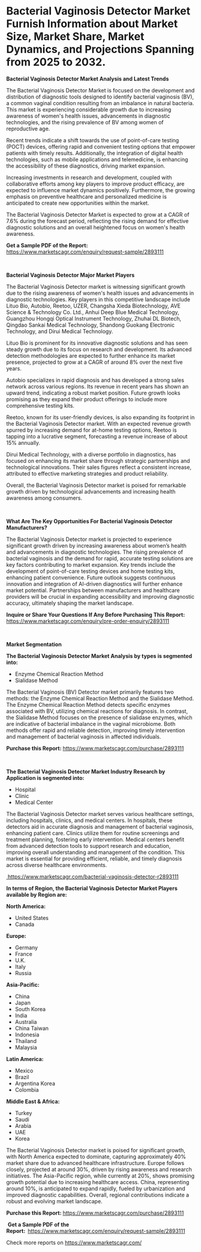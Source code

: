 <p><h1>Bacterial Vaginosis Detector Market Furnish Information about Market Size, Market Share, Market Dynamics, and Projections Spanning from 2025 to 2032.</h1></p><p><strong>Bacterial Vaginosis Detector Market Analysis and Latest Trends</strong></p>
<p><p>The Bacterial Vaginosis Detector Market is focused on the development and distribution of diagnostic tools designed to identify bacterial vaginosis (BV), a common vaginal condition resulting from an imbalance in natural bacteria. This market is experiencing considerable growth due to increasing awareness of women's health issues, advancements in diagnostic technologies, and the rising prevalence of BV among women of reproductive age.</p><p>Recent trends indicate a shift towards the use of point-of-care testing (POCT) devices, offering rapid and convenient testing options that empower patients with timely results. Additionally, the integration of digital health technologies, such as mobile applications and telemedicine, is enhancing the accessibility of these diagnostics, driving market expansion.</p><p>Increasing investments in research and development, coupled with collaborative efforts among key players to improve product efficacy, are expected to influence market dynamics positively. Furthermore, the growing emphasis on preventive healthcare and personalized medicine is anticipated to create new opportunities within the market.</p><p>The Bacterial Vaginosis Detector Market is expected to grow at a CAGR of 7.6% during the forecast period, reflecting the rising demand for effective diagnostic solutions and an overall heightened focus on women's health awareness.</p></p>
<p><strong>Get a Sample PDF of the Report:&nbsp;</strong> <a href="https://www.marketscagr.com/enquiry/request-sample/2893111?utm_campaign=2650&utm_medium=2&utm_source=Github&utm_content=ia&utm_term=15032025&utm_id=bacterial-vaginosis-detector">https://www.marketscagr.com/enquiry/request-sample/2893111</a></p>
<p>&nbsp;</p>
<p><strong>Bacterial Vaginosis Detector Major Market Players</strong></p>
<p><p>The Bacterial Vaginosis Detector market is witnessing significant growth due to the rising awareness of women's health issues and advancements in diagnostic technologies. Key players in this competitive landscape include Lituo Bio, Autobio, Reetoo, UZER, Changsha Xieda Biotechnology, AVE Science & Technology Co. Ltd., Anhui Deep Blue Medical Technology, Guangzhou Hongqi Optical Instrument Technology, Zhuhai DL Biotech, Qingdao Sankai Medical Technology, Shandong Guokang Electronic Technology, and Dirui Medical Technology.</p><p>Lituo Bio is prominent for its innovative diagnostic solutions and has seen steady growth due to its focus on research and development. Its advanced detection methodologies are expected to further enhance its market presence, projected to grow at a CAGR of around 8% over the next five years.</p><p>Autobio specializes in rapid diagnosis and has developed a strong sales network across various regions. Its revenue in recent years has shown an upward trend, indicating a robust market position. Future growth looks promising as they expand their product offerings to include more comprehensive testing kits.</p><p>Reetoo, known for its user-friendly devices, is also expanding its footprint in the Bacterial Vaginosis Detector market. With an expected revenue growth spurred by increasing demand for at-home testing options, Reetoo is tapping into a lucrative segment, forecasting a revenue increase of about 15% annually.</p><p>Dirui Medical Technology, with a diverse portfolio in diagnostics, has focused on enhancing its market share through strategic partnerships and technological innovations. Their sales figures reflect a consistent increase, attributed to effective marketing strategies and product reliability.</p><p>Overall, the Bacterial Vaginosis Detector market is poised for remarkable growth driven by technological advancements and increasing health awareness among consumers.</p></p>
<p>&nbsp;</p>
<p><strong>What Are The Key Opportunities For Bacterial Vaginosis Detector Manufacturers?</strong></p>
<p><p>The Bacterial Vaginosis Detector market is projected to experience significant growth driven by increasing awareness about women’s health and advancements in diagnostic technologies. The rising prevalence of bacterial vaginosis and the demand for rapid, accurate testing solutions are key factors contributing to market expansion. Key trends include the development of point-of-care testing devices and home testing kits, enhancing patient convenience. Future outlook suggests continuous innovation and integration of AI-driven diagnostics will further enhance market potential. Partnerships between manufacturers and healthcare providers will be crucial in expanding accessibility and improving diagnostic accuracy, ultimately shaping the market landscape.</p></p>
<p><strong>Inquire or Share Your Questions If Any Before Purchasing This Report:</strong> <a href="https://www.marketscagr.com/enquiry/pre-order-enquiry/2893111?utm_campaign=2650&utm_medium=2&utm_source=Github&utm_content=ia&utm_term=15032025&utm_id=bacterial-vaginosis-detector">https://www.marketscagr.com/enquiry/pre-order-enquiry/2893111</a></p>
<p>&nbsp;</p>
<p><strong>Market Segmentation</strong></p>
<p><strong>The Bacterial Vaginosis Detector Market Analysis by types is segmented into:</strong></p>
<p><ul><li>Enzyme Chemical Reaction Method</li><li>Sialidase Method</li></ul></p>
<p><p>The Bacterial Vaginosis (BV) Detector market primarily features two methods: the Enzyme Chemical Reaction Method and the Sialidase Method. The Enzyme Chemical Reaction Method detects specific enzymes associated with BV, utilizing chemical reactions for diagnosis. In contrast, the Sialidase Method focuses on the presence of sialidase enzymes, which are indicative of bacterial imbalance in the vaginal microbiome. Both methods offer rapid and reliable detection, improving timely intervention and management of bacterial vaginosis in affected individuals.</p></p>
<p><strong>Purchase this Report:&nbsp;</strong><a href="https://www.marketscagr.com/purchase/2893111?utm_campaign=2650&utm_medium=2&utm_source=Github&utm_content=ia&utm_term=15032025&utm_id=bacterial-vaginosis-detector">https://www.marketscagr.com/purchase/2893111</a></p>
<p>&nbsp;</p>
<p><strong>The Bacterial Vaginosis Detector Market Industry Research by Application is segmented into:</strong></p>
<p><ul><li>Hospital</li><li>Clinic</li><li>Medical Center</li></ul></p>
<p><p>The Bacterial Vaginosis Detector market serves various healthcare settings, including hospitals, clinics, and medical centers. In hospitals, these detectors aid in accurate diagnosis and management of bacterial vaginosis, enhancing patient care. Clinics utilize them for routine screenings and treatment planning, fostering early intervention. Medical centers benefit from advanced detection tools to support research and education, improving overall understanding and management of the condition. This market is essential for providing efficient, reliable, and timely diagnosis across diverse healthcare environments.</p></p>
<p><a href="https://www.marketscagr.com/bacterial-vaginosis-detector-r2893111?utm_campaign=2650&utm_medium=2&utm_source=Github&utm_content=ia&utm_term=15032025&utm_id=bacterial-vaginosis-detector">&nbsp;https://www.marketscagr.com/bacterial-vaginosis-detector-r2893111</a></p>
<p><strong>In terms of Region, the Bacterial Vaginosis Detector Market Players available by Region are:</strong></p>
<p>
    <p> <strong> North America: </strong>
        <ul>
            <li>United States</li>
            <li>Canada</li>
        </ul>
        </p> 
    <p> <strong> Europe: </strong>
        <ul>
            <li>Germany</li>
            <li>France</li>
            <li>U.K.</li>
            <li>Italy</li>
            <li>Russia</li>
        </ul>
        </p> 
    <p> <strong> Asia-Pacific: </strong>
        <ul>
            <li>China</li>
            <li>Japan</li>
            <li>South Korea</li>
            <li>India</li>
            <li>Australia</li>
            <li>China Taiwan</li>
            <li>Indonesia</li>
            <li>Thailand</li>
            <li>Malaysia</li>
        </ul>
        </p> 
    <p> <strong> Latin America: </strong>
        <ul>
            <li>Mexico</li>
            <li>Brazil</li>
            <li>Argentina Korea</li>
            <li>Colombia</li>
        </ul>
        </p> 
    <p> <strong> Middle East & Africa: </strong>
        <ul>
            <li>Turkey</li>
            <li>Saudi</li>
            <li>Arabia</li>
            <li>UAE</li>
            <li>Korea</li>
        </ul>
    </p>
    </p>
<p><p>The Bacterial Vaginosis Detector market is poised for significant growth, with North America expected to dominate, capturing approximately 40% market share due to advanced healthcare infrastructure. Europe follows closely, projected at around 30%, driven by rising awareness and research initiatives. The Asia-Pacific region, while currently at 20%, shows promising growth potential due to increasing healthcare access. China, representing around 10%, is anticipated to expand rapidly, fueled by urbanization and improved diagnostic capabilities. Overall, regional contributions indicate a robust and evolving market landscape.</p></p>
<p><strong>Purchase this Report: </strong><a href="https://www.marketscagr.com/purchase/2893111?utm_campaign=2650&utm_medium=2&utm_source=Github&utm_content=ia&utm_term=15032025&utm_id=bacterial-vaginosis-detector">https://www.marketscagr.com/purchase/2893111</a></p>
<p>&nbsp;<strong>Get a Sample PDF of the Report:&nbsp;&nbsp;</strong><a href="https://www.marketscagr.com/enquiry/request-sample/2893111?utm_campaign=2650&utm_medium=2&utm_source=Github&utm_content=ia&utm_term=15032025&utm_id=bacterial-vaginosis-detector">https://www.marketscagr.com/enquiry/request-sample/2893111</a></p>
<p><strong></strong></p>
<p>Check more reports on <a href="https://www.marketscagr.com/?utm_campaign=2650&utm_medium=2&utm_source=Github&utm_content=ia&utm_term=15032025&utm_id=bacterial-vaginosis-detector">https://www.marketscagr.com/</a></p>